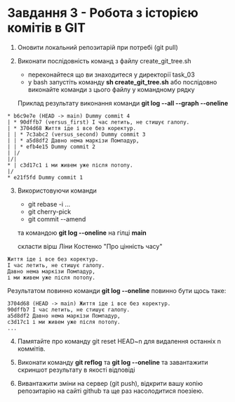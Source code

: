 # Завдання 3 - Робота з історією комітів в GIT

1. Оновити локальний репозитарій при потребі (git pull)

2. Виконати послідовність команд з файлу create_git_tree.sh
   - переконайтеся що ви знаходитеся у директорії task_03
   - у bash запустіть команду **sh create_git_tree.sh** або послідовно виконайте команди з цього файлу у командному рядку
   
   Приклад результату виконання команди **git log --all --graph --oneline**

```
* b6c9e7e (HEAD -> main) Dummy commit 4
| * 90dffb7 (versus_first) І час летить, не стишує галопу.
| * 3704d68 Життя іде і все без коректур.
| | * 7c3abc2 (versus_second) Dummy commit 3
| | * a5d8df2 Давно нема маркізи Помпадур,
| | * efb4e15 Dummy commit 2
| |/  
|/|   
* | c3d17c1 і ми живем уже після потопу.
|/  
* e21f5fd Dummy commit 1
```

3. Використовуючи команди 
   * git rebase -i ...
   * git cherry-pick 
   * git commit --amend 

   та командою **git log --oneline**  на гілці **main**
   
   скласти вірш Ліни Костенко "Про цінність часу"

```
Життя іде і все без коректур.
І час летить, не стишує галопу.
Давно нема маркізи Помпадур,
і ми живем уже після потопу.
```

   Результатом повинно команди **git log --oneline** повинно бути щось таке:
   
```
3704d68 (HEAD -> main) Життя іде і все без коректур.
90dffb7 І час летить, не стишує галопу.
a5d8df2 Давно нема маркізи Помпадур,
c3d17c1 і ми живем уже після потопу.
...
```

4. Памятайте про команду git reset HEAD~n для видалення останніх n коммітів.

5. Виконати команду **git reflog** та **git log --oneline** та завантажити скриншот результату в якості відповіді

6. Вивантажити зміни на сервер (git push), відкрити вашу копію репозитарію на сайті github та ще раз насолодитися поезіею.
